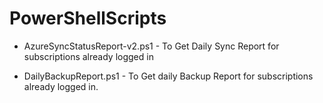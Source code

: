 # PowerShellScripts

* AzureSyncStatusReport-v2.ps1 - To Get Daily Sync Report for subscriptions already logged in

* DailyBackupReport.ps1 - To Get daily Backup Report for subscriptions already logged in.
